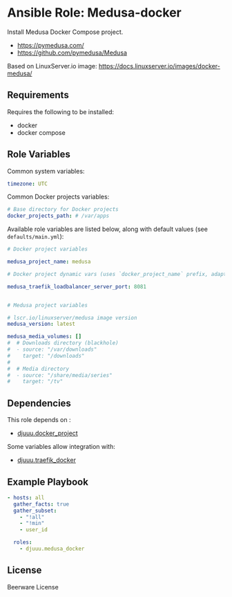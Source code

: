 Ansible Role: Medusa-docker
===========================

Install Medusa Docker Compose project.

- https://pymedusa.com/
- https://github.com/pymedusa/Medusa

Based on LinuxServer.io image: https://docs.linuxserver.io/images/docker-medusa/

Requirements
------------

Requires the following to be installed:
- docker
- docker compose

Role Variables
--------------

Common system variables:

```yaml
timezone: UTC
```

Common Docker projects variables:

```yaml
# Base directory for Docker projects
docker_projects_path: # /var/apps
```

Available role variables are listed below, along with default values (see `defaults/main.yml`):

```yaml
# Docker project variables

medusa_project_name: medusa

# Docker project dynamic vars (uses `docker_project_name` prefix, adapt if overriden)

medusa_traefik_loadbalancer_server_port: 8081


# Medusa project variables

# lscr.io/linuxserver/medusa image version
medusa_version: latest

medusa_media_volumes: []
#  # Downloads directory (blackhole)
#  - source: "/var/downloads"
#    target: "/downloads"
#
#  # Media directory
#  - source: "/share/media/series"
#    target: "/tv"
```

Dependencies
------------

This role depends on :
- [djuuu.docker_project](https://github.com/Djuuu/ansible-role-docker-project)

Some variables allow integration with:
- [djuuu.traefik_docker](https://github.com/Djuuu/ansible-role-traefik-docker)

Example Playbook
----------------

```yaml
- hosts: all
  gather_facts: true
  gather_subset:
    - "!all"
    - "!min"
    - user_id

  roles:
    - djuuu.medusa_docker
```

License
-------

Beerware License
